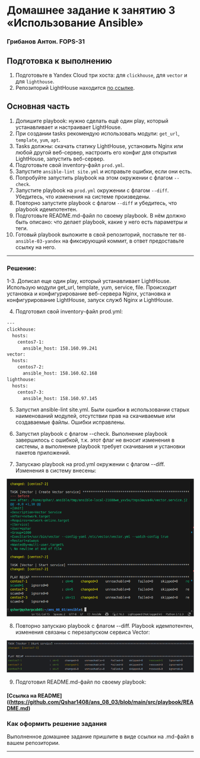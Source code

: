 # Домашнее задание к занятию 3 «Использование Ansible»

### Грибанов Антон. FOPS-31

## Подготовка к выполнению

1. Подготовьте в Yandex Cloud три хоста: для `clickhouse`, для `vector` и для `lighthouse`.
2. Репозиторий LightHouse находится [по ссылке](https://github.com/VKCOM/lighthouse).

## Основная часть

1. Допишите playbook: нужно сделать ещё один play, который устанавливает и настраивает LightHouse.
2. При создании tasks рекомендую использовать модули: `get_url`, `template`, `yum`, `apt`.
3. Tasks должны: скачать статику LightHouse, установить Nginx или любой другой веб-сервер, настроить его конфиг для открытия LightHouse, запустить веб-сервер.
4. Подготовьте свой inventory-файл `prod.yml`.
5. Запустите `ansible-lint site.yml` и исправьте ошибки, если они есть.
6. Попробуйте запустить playbook на этом окружении с флагом `--check`.
7. Запустите playbook на `prod.yml` окружении с флагом `--diff`. Убедитесь, что изменения на системе произведены.
8. Повторно запустите playbook с флагом `--diff` и убедитесь, что playbook идемпотентен.
9. Подготовьте README.md-файл по своему playbook. В нём должно быть описано: что делает playbook, какие у него есть параметры и теги.
10. Готовый playbook выложите в свой репозиторий, поставьте тег `08-ansible-03-yandex` на фиксирующий коммит, в ответ предоставьте ссылку на него.

---

### Решение:

1-3. Дописал еще один play, который устанавливает LightHouse. Использую модули get_url, template, yum, service, file. Происходит установка и конфигурирование веб-сервера Nginx, установка и конфигурирование LightHouse, запуск служб Nginx и LightHouse.

4. Подготовил свой inventory-файл prod.yml:

```bash
---
clickhouse:
  hosts:
    centos7-1:
      ansible_host: 158.160.99.241
vector:
  hosts:
    centos7-2:
      ansible_host: 158.160.62.168
lighthouse:
  hosts:
    centos7-3:
      ansible_host: 158.160.97.145
```
5. Запустил ansible-lint site.yml. Были ошибки в использовании старых наименований модулей, отсутствии прав на скачиваемые или создаваемые файлы. Ошибки исправлены.

6. Запустил playbook с флагом --check. Выполнение playbook завершилось с ошибкой, т.к. этот флаг не вносит изменения в системы, а выполнение playbook требует скачивания и установки пакетов приложений.

7. Запускаю playbook на prod.yml окружении с флагом --diff. Изменения в систему внесены:

![ans_08_03](https://github.com/Qshar1408/ans_08_03/blob/main/img/ans_08_03_001.png)

8. Повторно запускаю playbook с флагом --diff. Playbook идемпотентен, изменения связаны с перезапуском сервиса Vector:

![ans_08_03](https://github.com/Qshar1408/ans_08_03/blob/main/img/ans_08_03_002.png)

9. Подготовил README.md-файл по своему playbook:

#### [Ссылка на README]((https://github.com/Qshar1408/ans_08_03/blob/main/src/playbook/README.md)

### Как оформить решение задания

Выполненное домашнее задание пришлите в виде ссылки на .md-файл в вашем репозитории.

---
